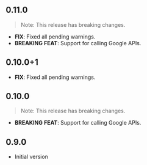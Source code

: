 ## 0.11.0

> Note: This release has breaking changes.

 - **FIX**: Fixed all pending warnings.
 - **BREAKING** **FEAT**: Support for calling Google APIs.

## 0.10.0+1

 - **FIX**: Fixed all pending warnings.

## 0.10.0

> Note: This release has breaking changes.

 - **BREAKING** **FEAT**: Support for calling Google APIs.

## 0.9.0

- Initial version
